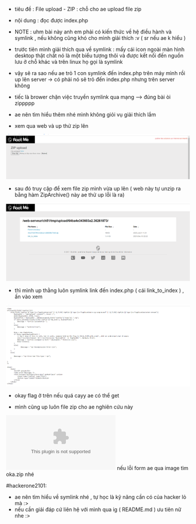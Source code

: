 - tiêu đề : File upload - ZIP : chỗ cho ae upload file zip 
- nội dung : đọc được index.php 

- NOTE : uhm bài này anh em phải có kiến thức về hệ điều hành và symlink , nếu không cũng khó cho mình giải thích :v ( sr nếu ae k hiểu )
- trước tiên mình giải thích qua về symlink : mấy cái icon ngoài màn hình desktop thật chất nó là một biểu tượng thôi và được kết nối đến nguồn lưu ở chỗ khác và trên linux họ gọi là symlink 
- vậy sẽ ra sao nếu ae trỏ 1 con symlink đến index.php trên máy mình rồi up lên server -> có phải nó sẽ trỏ đến index.php nhưng trên server không 
- tiếc là brower chặn việc truyền symlink qua mạng --> đúng bài òi zippppp

- ae nên tìm hiểu thêm nhé mình không giỏi vụ giải thích lắm 

- xem qua web và up thử zip lên 

![Alt text](<../image/18.1.png>)

- sau đó truy cập để xem file zip mình vừa up lên ( web này tự unzip ra bằng hàm ZipArchive() này ae thử up lỗi là ra)

![Alt text](<../image/18.2.png>)

- thì mình up thằng luôn symlink link đến index.php ( cái link_to_index ) , ấn vào xem 

![Alt text](<../image/18.3.png>)

- okay flag ở trên nếu quá cayy ae có thể get 

- mình cũng up luôn file zip cho ae nghiên cứu này

![Alt text](<../image/oka.zip>) nếu lỗi form ae qua image tìm oka.zip nhé 

#hackerone2101:
- ae nên tìm hiểu về symlink nhé , tự học là kỹ năng cần có của hacker lỏ mà :> 
- nếu cần giải đáp cứ liên hệ với mình qua ig ( README.md ) ưu tiên nữ nhe :> 
